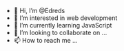 - 👋 Hi, I’m @Edreds
- 👀 I’m interested in web development
- 🌱 I’m currently learning JavaScript
- 💞️ I’m looking to collaborate on ...
- 📫 How to reach me ...

<!---
Edreds/Edreds is a ✨ special ✨ repository because its `README.md` (this file) appears on your GitHub profile.
You can click the Preview link to take a look at your changes.
--->
